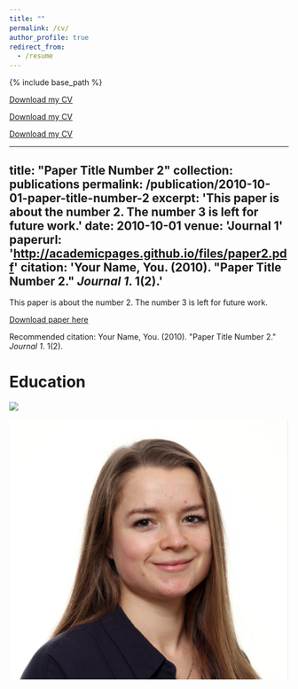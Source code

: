 ```yaml
---
title: ""
permalink: /cv/
author_profile: true
redirect_from:
  - /resume
---
```


{% include base_path %}

[Download my CV](http://nadjauva.github.io/nadjavanthoff/files/CV_Nadja_vantHoff.pdf)

[Download my CV]('http://nadjauva.github.io/nadjavanthoff/files/CV_Nadja_vantHoff.pdf')

[Download my CV](https://github.com/NadjaUvA/nadjavanthoff.github.io/blob/50f568b1622a541e169e725e5fba8f10d4280d76/files/CV_Nadja_vantHoff.pdf)


---
title: "Paper Title Number 2"
collection: publications
permalink: /publication/2010-10-01-paper-title-number-2
excerpt: 'This paper is about the number 2. The number 3 is left for future work.'
date: 2010-10-01
venue: 'Journal 1'
paperurl: 'http://academicpages.github.io/files/paper2.pdf'
citation: 'Your Name, You. (2010). &quot;Paper Title Number 2.&quot; <i>Journal 1</i>. 1(2).'
---
This paper is about the number 2. The number 3 is left for future work.

[Download paper here](http://academicpages.github.io/files/paper2.pdf)

Recommended citation: Your Name, You. (2010). "Paper Title Number 2." <i>Journal 1</i>. 1(2).

Education
======

![](/images/500x300.png)

<img src='/images/profile_nadja.png'>
